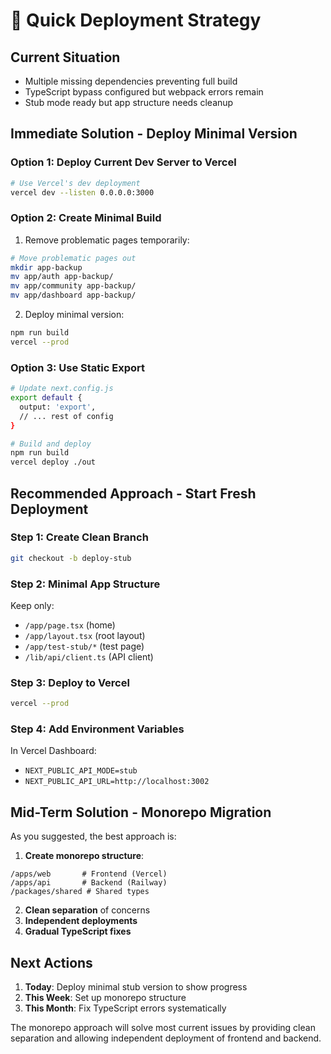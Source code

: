 # 🚀 Quick Deployment Strategy

## Current Situation
- Multiple missing dependencies preventing full build
- TypeScript bypass configured but webpack errors remain
- Stub mode ready but app structure needs cleanup

## Immediate Solution - Deploy Minimal Version

### Option 1: Deploy Current Dev Server to Vercel
```bash
# Use Vercel's dev deployment
vercel dev --listen 0.0.0.0:3000
```

### Option 2: Create Minimal Build
1. Remove problematic pages temporarily:
```bash
# Move problematic pages out
mkdir app-backup
mv app/auth app-backup/
mv app/community app-backup/
mv app/dashboard app-backup/
```

2. Deploy minimal version:
```bash
npm run build
vercel --prod
```

### Option 3: Use Static Export
```bash
# Update next.config.js
export default {
  output: 'export',
  // ... rest of config
}

# Build and deploy
npm run build
vercel deploy ./out
```

## Recommended Approach - Start Fresh Deployment

### Step 1: Create Clean Branch
```bash
git checkout -b deploy-stub
```

### Step 2: Minimal App Structure
Keep only:
- `/app/page.tsx` (home)
- `/app/layout.tsx` (root layout)
- `/app/test-stub/*` (test page)
- `/lib/api/client.ts` (API client)

### Step 3: Deploy to Vercel
```bash
vercel --prod
```

### Step 4: Add Environment Variables
In Vercel Dashboard:
- `NEXT_PUBLIC_API_MODE=stub`
- `NEXT_PUBLIC_API_URL=http://localhost:3002`

## Mid-Term Solution - Monorepo Migration

As you suggested, the best approach is:

1. **Create monorepo structure**:
```
/apps/web       # Frontend (Vercel)
/apps/api       # Backend (Railway)
/packages/shared # Shared types
```

2. **Clean separation** of concerns
3. **Independent deployments**
4. **Gradual TypeScript fixes**

## Next Actions

1. **Today**: Deploy minimal stub version to show progress
2. **This Week**: Set up monorepo structure
3. **This Month**: Fix TypeScript errors systematically

The monorepo approach will solve most current issues by providing clean separation and allowing independent deployment of frontend and backend.